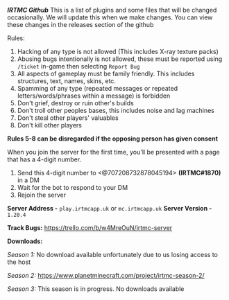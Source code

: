 ***IRTMC Github***
This is a list of plugins and some files that will be changed occasionally. We will update this when we make changes. You can view these changes in the releases section of the github







Rules:

1. Hacking of any type is not allowed (This includes X-ray texture packs)
2. Abusing bugs intentionally is not allowed, these must be reported using `/ticket` in-game then selecting `Report Bug`
3. All aspects of gameplay must be family friendly. This includes structures, text, names, skins, etc.
4. Spamming of any type (repeated messages or repeated letters/words/phrases within a message) is forbidden
5. Don't grief, destroy or ruin other's builds
6. Don't troll other peoples bases, this includes noise and lag machines
7. Don't steal other players' valuables
8. Don't kill other players

**Rules 5-8 can be disregarded if the opposing person has given consent**

When you join the server for the first time, you'll be presented with a page that has a 4-digit number. 

1. Send this 4-digit number to <@707208732878045194> **(**IRTMC#1870**)** in a DM
2. Wait for the bot to respond to your DM
3. Rejoin the server

**Server Address -** `play.irtmcapp.uk` or `mc.irtmcapp.uk`
**Server Version -** `1.20.4`

**Track Bugs:**
https://trello.com/b/w4MreOuN/irtmc-server


**Downloads:**

*Season 1:*
No download available unfortunately due to us losing access to the host

*Season 2:*
https://www.planetminecraft.com/project/irtmc-season-2/

*Season 3:*
This season is in progress. No downloads available


